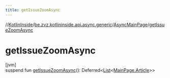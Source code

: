 ```yaml
---
title: getIssueZoomAsync
---
```

//[KotlinInside](../../../index.html)/[be.zvz.kotlininside.api.async.generic](../index.html)/[AsyncMainPage](index.html)/[getIssueZoomAsync](get-issue-zoom-async.html)



# getIssueZoomAsync



[jvm]\
suspend fun [getIssueZoomAsync](get-issue-zoom-async.html)(): Deferred&lt;[List](https://kotlinlang.org/api/latest/jvm/stdlib/kotlin.collections/-list/index.html)&lt;[MainPage.Article](../../be.zvz.kotlininside.api.generic/-main-page/-article/index.html)&gt;&gt;




